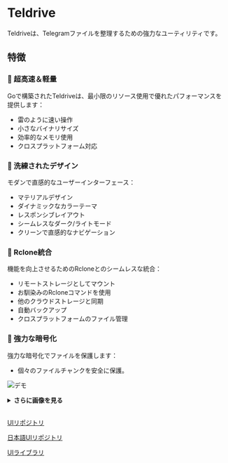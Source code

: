 # Teldrive

Teldriveは、Telegramファイルを整理するための強力なユーティリティです。

## 特徴

### 🚀 超高速＆軽量
Goで構築されたTeldriveは、最小限のリソース使用で優れたパフォーマンスを提供します：
- 雷のように速い操作
- 小さなバイナリサイズ
- 効率的なメモリ使用
- クロスプラットフォーム対応

### 🎨 洗練されたデザイン
モダンで直感的なユーザーインターフェース：
- マテリアルデザイン
- ダイナミックなカラーテーマ
- レスポンシブレイアウト
- シームレスなダーク/ライトモード
- クリーンで直感的なナビゲーション

### 🔄 Rclone統合
機能を向上させるためのRcloneとのシームレスな統合：
- リモートストレージとしてマウント
- お馴染みのRcloneコマンドを使用
- 他のクラウドストレージと同期
- 自動バックアップ
- クロスプラットフォームのファイル管理

### 🔐 強力な暗号化
強力な暗号化でファイルを保護します：
- 個々のファイルチャンクを安全に保護。

![デモ](/images/demo1.png)

<details>
<summary><b>さらに画像を見る</b></summary>

![デモ2](/images/demo2.png)
![デモ3](/images/demo3.png)
![デモ5](/images/demo6.png)
![デモ8](/images/demo8.png)
![デモ7](/images/demo7.png)
![デモ4](/images/demo4.png)
</details>

<br>

[UIリポジトリ](https://github.com/tgdrive/teldrive-ui)

[日本語UIリポジトリ](https://github.com/occupiedliquid/teldrive-ui)

[UIライブラリ](https://github.com/divyam234/tw-material)
